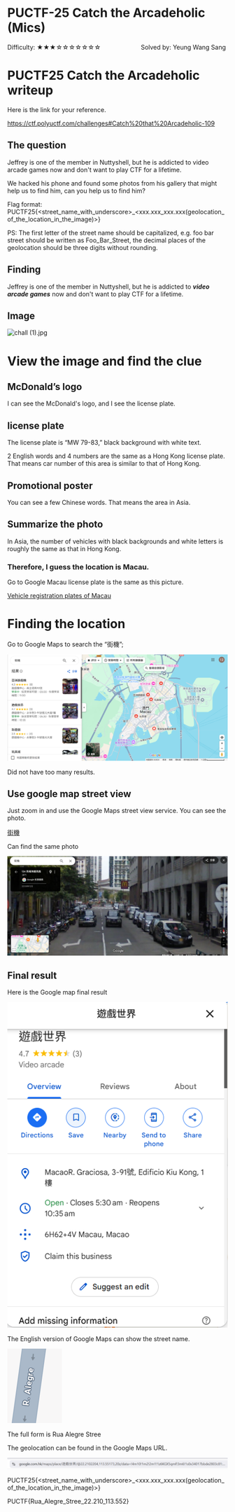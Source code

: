 # PUCTF-25 Catch the Arcadeholic (Mics)
Difficulty: ★★★☆☆☆☆☆☆☆        Solved by: Yeung Wang Sang

# PUCTF25 Catch the Arcadeholic writeup

Here is the link for your reference. 

https://ctf.polyuctf.com/challenges#Catch%20that%20Arcadeholic-109

## The question

Jeffrey is one of the member in Nuttyshell, but he is addicted to video arcade games now and don't want to play CTF for a lifetime.

We hacked his phone and found some photos from his gallery that might help us to find him, can you help us to find him?

Flag format: PUCTF25{<street_name_with_underscore>_<xxx.xxx_xxx.xxx(geolocation_of_the_location_in_the_image)>}

PS: The first letter of the street name should be capitalized, e.g. foo bar street should be written as Foo_Bar_Street, the decimal places of the geolocation should be three digits without rounding.

## Finding

Jeffrey is one of the member in Nuttyshell, but he is addicted to ***video arcade games*** now and don't want to play CTF for a lifetime.

## Image

![chall (1).jpg](chall_(1).jpg)

# View the image and find the clue

## McDonald’s logo

I can see the McDonald's logo, and I see the license plate. 

## license plate

The license plate is “MW 79-83,” black background with white text.  

2 English words and 4 numbers are the same as a Hong Kong license plate. That means car number of this area is similar to that of Hong Kong. 

## Promotional poster

You can see a few Chinese words. That means the area in Asia. 

## Summarize the photo

In Asia, the number of vehicles with black backgrounds and white letters is roughly the same as that in Hong Kong. 

### Therefore, I guess the location is Macau.

Go to Google Macau license plate is the same as this picture. 

[Vehicle registration plates of Macau](https://www.google.com/url?sa=i&url=https%3A%2F%2Fen.wikipedia.org%2Fwiki%2FVehicle_registration_plates_of_Macau&psig=AOvVaw19TEPqLa5Msm23azEaiNXX&ust=1745685405558000&source=images&cd=vfe&opi=89978449&ved=0CBUQjRxqFwoTCPDa4I3P84wDFQAAAAAdAAAAABAE)

# Finding the location

Go to Google Maps to search the “街機”; 

[](https://www.notion.so)

![image.png](image.png)

Did not have too many results. 

## Use google map street view

Just zoom in and use the Google Maps street view service. You can see the photo. 

[街機](https://maps.app.goo.gl/f74doNKTsHtfLew36)

Can find the same photo 

[](https://www.notion.so)

![image.png](image%201.png)

## Final result

Here is the Google map final result 

![image.png](image%202.png)

The English version of Google Maps can show the street name. 

![image.png](image%203.png)

The full form is Rua Alegre Stree 

The geolocation can be found in the Google Maps URL. 

![image.png](image%204.png)

PUCTF25{<street_name_with_underscore>_<xxx.xxx_xxx.xxx(geolocation_of_the_location_in_the_image)>}

PUCTF{Rua_Alegre_Stree_22.210_113.552}
